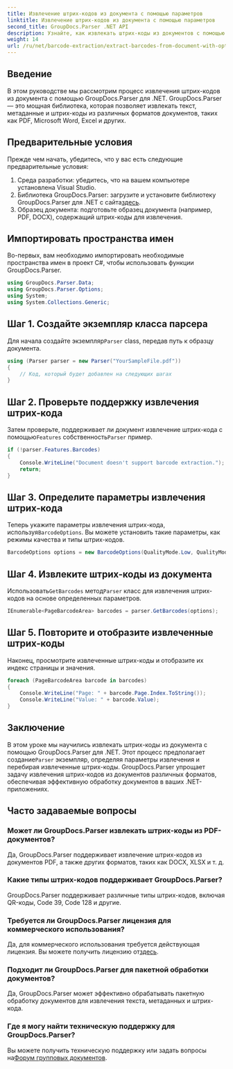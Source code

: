 ```yaml
---
title: Извлечение штрих-кодов из документа с помощью параметров
linktitle: Извлечение штрих-кодов из документа с помощью параметров
second_title: GroupDocs.Parser .NET API
description: Узнайте, как извлекать штрих-коды из документов с помощью GroupDocs.Parser для .NET. Подробное руководство с примерами кода и часто задаваемыми вопросами.
weight: 14
url: /ru/net/barcode-extraction/extract-barcodes-from-document-with-options/
---
```

## Введение
В этом руководстве мы рассмотрим процесс извлечения штрих-кодов из документа с помощью GroupDocs.Parser для .NET. GroupDocs.Parser — это мощная библиотека, которая позволяет извлекать текст, метаданные и штрих-коды из различных форматов документов, таких как PDF, Microsoft Word, Excel и других.
## Предварительные условия
Прежде чем начать, убедитесь, что у вас есть следующие предварительные условия:
1. Среда разработки: убедитесь, что на вашем компьютере установлена Visual Studio.
2.  Библиотека GroupDocs.Parser: загрузите и установите библиотеку GroupDocs.Parser для .NET с сайта[здесь](https://releases.groupdocs.com/parser/net/).
3. Образец документа: подготовьте образец документа (например, PDF, DOCX), содержащий штрих-коды для извлечения.

## Импортировать пространства имен
Во-первых, вам необходимо импортировать необходимые пространства имен в проект C#, чтобы использовать функции GroupDocs.Parser.
```csharp
using GroupDocs.Parser.Data;
using GroupDocs.Parser.Options;
using System;
using System.Collections.Generic;
```
## Шаг 1. Создайте экземпляр класса парсера
 Для начала создайте экземпляр`Parser` class, передав путь к образцу документа.
```csharp
using (Parser parser = new Parser("YourSampleFile.pdf"))
{
    // Код, который будет добавлен на следующих шагах
}
```
## Шаг 2. Проверьте поддержку извлечения штрих-кода
 Затем проверьте, поддерживает ли документ извлечение штрих-кода с помощью`Features` собственность`Parser` пример.
```csharp
if (!parser.Features.Barcodes)
{
    Console.WriteLine("Document doesn't support barcode extraction.");
    return;
}
```
## Шаг 3. Определите параметры извлечения штрих-кода
 Теперь укажите параметры извлечения штрих-кода, используя`BarcodeOptions`. Вы можете установить такие параметры, как режимы качества и типы штрих-кодов.
```csharp
BarcodeOptions options = new BarcodeOptions(QualityMode.Low, QualityMode.Low, "QR");
```
## Шаг 4. Извлеките штрих-коды из документа
 Использовать`GetBarcodes` метод`Parser` класс для извлечения штрих-кодов на основе определенных параметров.
```csharp
IEnumerable<PageBarcodeArea> barcodes = parser.GetBarcodes(options);
```
## Шаг 5. Повторите и отобразите извлеченные штрих-коды
Наконец, просмотрите извлеченные штрих-коды и отобразите их индекс страницы и значения.
```csharp
foreach (PageBarcodeArea barcode in barcodes)
{
    Console.WriteLine("Page: " + barcode.Page.Index.ToString());
    Console.WriteLine("Value: " + barcode.Value);
}
```

## Заключение
 В этом уроке мы научились извлекать штрих-коды из документа с помощью GroupDocs.Parser для .NET. Этот процесс предполагает создание`Parser` экземпляр, определяя параметры извлечения и перебирая извлеченные штрих-коды. GroupDocs.Parser упрощает задачу извлечения штрих-кодов из документов различных форматов, обеспечивая эффективную обработку документов в ваших .NET-приложениях.

## Часто задаваемые вопросы
### Может ли GroupDocs.Parser извлекать штрих-коды из PDF-документов?
Да, GroupDocs.Parser поддерживает извлечение штрих-кодов из документов PDF, а также других форматов, таких как DOCX, XLSX и т. д.
### Какие типы штрих-кодов поддерживает GroupDocs.Parser?
GroupDocs.Parser поддерживает различные типы штрих-кодов, включая QR-коды, Code 39, Code 128 и другие.
### Требуется ли GroupDocs.Parser лицензия для коммерческого использования?
 Да, для коммерческого использования требуется действующая лицензия. Вы можете получить лицензию от[здесь](https://purchase.groupdocs.com/buy).
### Подходит ли GroupDocs.Parser для пакетной обработки документов?
Да, GroupDocs.Parser может эффективно обрабатывать пакетную обработку документов для извлечения текста, метаданных и штрих-кода.
### Где я могу найти техническую поддержку для GroupDocs.Parser?
 Вы можете получить техническую поддержку или задать вопросы на[Форум групповых документов](https://forum.groupdocs.com/c/parser/17).